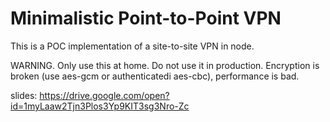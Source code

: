 # Minimalistic Point-to-Point VPN

This is a POC implementation of a site-to-site VPN in node.

WARNING.
Only use this at home. Do not use it in production. Encryption is broken (use aes-gcm or authenticatedi aes-cbc), performance is bad.

slides: https://drive.google.com/open?id=1myLaaw2Tjn3Plos3Yp9KIT3sg3Nro-Zc


